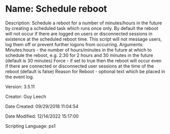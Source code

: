 ﻿# Name: Schedule reboot

Description: Schedule a reboot for a number of minutes/hours in the future by creating a scheduled task which runs once only. By default the reboot will not occur if there are logged on users or disconnected sessions in existence at the scheduled reboot time. This script will not message users, log them off or prevent further logons from occurring.
Arguments:
  Minutes:hours - the number of hours/minutes in the future at which to schedule the reboot, e.g. 2:30 for 2 hours and 30 minutes in the future (default is 30 minutes)
  Force - if set to true then the reboot will occur even if there are connected or disconnected user sessions at the time of the reboot (default is false)
  Reason for Reboot - optional text which be placed in the event log.

Version: 3.5.11

Creator: Guy Leech

Date Created: 09/29/2018 11:04:54

Date Modified: 12/14/2022 15:17:00

Scripting Language: ps1

